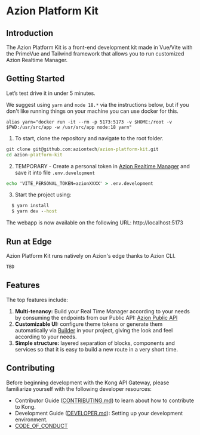 # Azion Platform Kit

## Introduction

The Azion Platform Kit is a front-end development kit made in Vue/Vite with the PrimeVue  and Tailwind framework that allows you to run customized Azion Realtime Manager.


## Getting Started

Let’s test drive it in under 5 minutes.

We suggest using `yarn` and `node 18.*` via the instructions below, but if you don't like running things on your machine you can use docker for this.
```
alias yarn="docker run -it --rm -p 5173:5173 -v $HOME:/root -v $PWD:/usr/src/app -w /usr/src/app node:18 yarn"
```

1) To start, clone the repository and navigate to the root folder.
```cmd
git clone git@github.com:aziontech/azion-platform-kit.git
cd azion-platform-kit
```
2) TEMPORARY - Create a personal token in [Azion Realtime Manager](https://manager.azion.com/iam/personal-tokens) and save it into file `.env.development`
```cmd
echo 'VITE_PERSONAL_TOKEN=azionXXXX' > .env.development
```
3) Start the project using:
```cmd
  $ yarn install
  $ yarn dev --host
```

The webapp is now available on the following URL: http://localhost:5173


## Run at Edge

Azion Platform Kit runs natively on Azion's edge thanks to Azion CLI.

```cmd
TBD
```


## Features

The top features include:

1. **Multi-tenancy:** Build your Real Time Manager according to your needs by consuming the endpoints from our Public API: [Azion Public API](https://api.azion.com)
2. **Customizable UI:** configure theme tokens or generate them automatically via [Builder](https://designer.primevue.org/) in your project, giving the look and feel according to your needs.
3. **Simple structure:** layered separation of blocks, components and services so that it is easy to build a new route in a very short time.


## Contributing

Before beginning development with the Kong API Gateway, please familiarize yourself with the following developer resources:
- Contributor Guide ([CONTRIBUTING.md](CONTRIBUTING.md)) to learn about how to contribute to Kong.
- Development Guide ([DEVELOPER.md](DEVELOPER.md)): Setting up your development environment.
- [CODE_OF_CONDUCT](CODE_OF_CONDUCT.md) 

